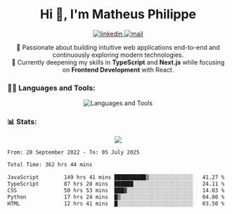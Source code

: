
<h1 align="center">Hi 👋, I'm Matheus Philippe</h1>
<p align="center">
  <a href="https://www.linkedin.com/in/matheusphilippe-" target="_blank" rel="noopener noreferrer">
    <img alt="linkedin" src="https://img.shields.io/static/v1?label=&message=Linkedin&color=blue&logo=linkedin&style=for-the-badge" /> </a>
  <a href="mailto:matheus.philippe2002@gmail.com">
    <img alt="mail" src="https://img.shields.io/badge/Gmail-D14836?style=for-the-badge&logo=gmail&logoColor=white" /> </a>
 <p align="center">
  🚀 Passionate about building intuitive web applications end-to-end and continuously exploring modern technologies.
  <br />
  🌱 Currently deepening my skills in <strong>TypeScript</strong> and <strong>Next.js</strong> while focusing on <strong>Frontend Development</strong> with React.
</p>

   
</p>



<h3 align="left">🧑‍💻 Languages and Tools:</h3>

<p align="center">
  <img src="https://skillicons.dev/icons?i=ts,js,react,nodejs,express,mongodb,tailwind,vite,html,css,git,vscode,linux" alt="Languages and Tools" />

</p>

<h3 align="left"> 📊 Stats: </h3>

<p align="center">
  <img src="https://github-readme-stats.vercel.app/api/top-langs?username=mph7&show_icons=true&theme=tokyonight&hide_border=true&locale=en&langs_count=6&layout=compact" /> 



<!--START_SECTION:waka-->

```txt
From: 28 September 2022 - To: 05 July 2025

Total Time: 362 hrs 44 mins

JavaScript        149 hrs 41 mins ██████████▒░░░░░░░░░░░░░░   41.27 %
TypeScript        87 hrs 28 mins  ██████░░░░░░░░░░░░░░░░░░░   24.11 %
CSS               50 hrs 53 mins  ███▓░░░░░░░░░░░░░░░░░░░░░   14.03 %
Python            17 hrs 24 mins  █▒░░░░░░░░░░░░░░░░░░░░░░░   04.80 %
HTML              12 hrs 41 mins  █░░░░░░░░░░░░░░░░░░░░░░░░   03.50 %
```

<!--END_SECTION:waka-->
</p>
